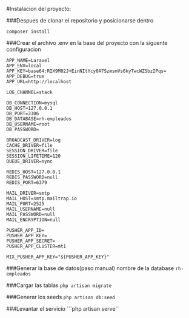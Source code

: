 #Instalacion del proyecto:

###Despues de clonar el repositorio y posicionarse dentro

```composer install```


###Crear el archivo .env en la base del proyecto con la  siguente configuracion
```
APP_NAME=Laravel
APP_ENV=local
APP_KEY=base64:RIX9M02J+EinNItYcy0A7SzmsmVs6kyTwcWZSbzIPqs=
APP_DEBUG=true
APP_URL=http://localhost

LOG_CHANNEL=stack

DB_CONNECTION=mysql
DB_HOST=127.0.0.1
DB_PORT=3306
DB_DATABASE=rh-empleados
DB_USERNAME=root
DB_PASSWORD=

BROADCAST_DRIVER=log
CACHE_DRIVER=file
SESSION_DRIVER=file
SESSION_LIFETIME=120
QUEUE_DRIVER=sync

REDIS_HOST=127.0.0.1
REDIS_PASSWORD=null
REDIS_PORT=6379

MAIL_DRIVER=smtp
MAIL_HOST=smtp.mailtrap.io
MAIL_PORT=2525
MAIL_USERNAME=null
MAIL_PASSWORD=null
MAIL_ENCRYPTION=null

PUSHER_APP_ID=
PUSHER_APP_KEY=
PUSHER_APP_SECRET=
PUSHER_APP_CLUSTER=mt1

MIX_PUSHER_APP_KEY="${PUSHER_APP_KEY}"
```


###Generar la base de datos(paso manual)
nombre de la database
```rh-empleados```


###Cargar las tablas
```php artisan migrate```

###Generar los seeds
```php artisan db:seed```

###Levantar el servicio
```php artisan serve``
